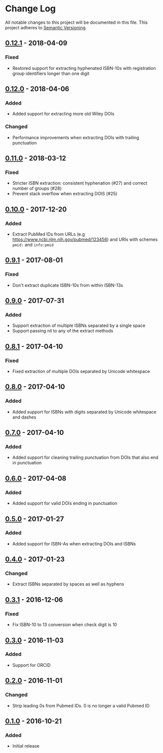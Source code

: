 # Change Log
All notable changes to this project will be documented in this file. This
project adheres to [Semantic Versioning](http://semver.org/).

## [0.12.1] - 2018-04-09
### Fixed
- Restored support for extracting hyphenated ISBN-10s with registration group
  identifiers longer than one digit

## [0.12.0] - 2018-04-06
### Added
- Added support for extracting more old Wiley DOIs

### Changed
- Performance improvements when extracting DOIs with trailing punctuation

## [0.11.0] - 2018-03-12
### Fixed
- Stricter ISBN extraction: consistent hyphenation (#27) and correct number of groups (#28)
- Prevent stack overflow when extracting DOIS (#25)

## [0.10.0] - 2017-12-20
### Added
- Extract PubMed IDs from URLs (e.g https://www.ncbi.nlm.nih.gov/pubmed/123456) and URIs with schemes `pmid:` and `info:pmid`

## [0.9.1] - 2017-08-01
### Fixed
- Don't extract duplicate ISBN-10s from within ISBN-13s

## [0.9.0] - 2017-07-31
### Added
- Support extraction of multiple ISBNs separated by a single space
- Support passing nil to any of the extract methods

## [0.8.1] - 2017-04-10
### Fixed
- Fixed extraction of multiple DOIs separated by Unicode whitespace

## [0.8.0] - 2017-04-10
### Added
- Added support for ISBNs with digits separated by Unicode whitespace and dashes

## [0.7.0] - 2017-04-10
### Added
- Added support for cleaning trailing punctuation from DOIs that also end in punctuation

## [0.6.0] - 2017-04-08
### Added
- Added support for valid DOIs ending in punctuation

## [0.5.0] - 2017-01-27
### Added
- Added support for ISBN-As when extracting DOIs and ISBNs

## [0.4.0] - 2017-01-23
### Changed
- Extract ISBNs separated by spaces as well as hyphens

## [0.3.1] - 2016-12-06
### Fixed
- Fix ISBN-10 to 13 conversion when check digit is 10

## [0.3.0] - 2016-11-03
### Added
- Support for ORCID

## [0.2.0] - 2016-11-01
### Changed
- Strip leading 0s from Pubmed IDs. 0 is no longer a valid Pubmed ID

## [0.1.0] - 2016-10-21
### Added
- Initial release

[0.1.0]: https://github.com/altmetric/identifiers/releases/tag/v0.1.0
[0.2.0]: https://github.com/altmetric/identifiers/releases/tag/v0.2.0
[0.3.0]: https://github.com/altmetric/identifiers/releases/tag/v0.2.0
[0.3.1]: https://github.com/altmetric/identifiers/releases/tag/v0.3.1
[0.4.0]: https://github.com/altmetric/identifiers/releases/tag/v0.4.0
[0.5.0]: https://github.com/altmetric/identifiers/releases/tag/v0.5.0
[0.6.0]: https://github.com/altmetric/identifiers/releases/tag/v0.6.0
[0.7.0]: https://github.com/altmetric/identifiers/releases/tag/v0.7.0
[0.8.0]: https://github.com/altmetric/identifiers/releases/tag/v0.8.0
[0.8.1]: https://github.com/altmetric/identifiers/releases/tag/v0.8.1
[0.9.0]: https://github.com/altmetric/identifiers/releases/tag/v0.9.0
[0.9.1]: https://github.com/altmetric/identifiers/releases/tag/v0.9.1
[0.10.0]: https://github.com/altmetric/identifiers/releases/tag/v0.10.0
[0.11.0]: https://github.com/altmetric/identifiers/releases/tag/v0.11.0
[0.12.0]: https://github.com/altmetric/identifiers/releases/tag/v0.12.0
[0.12.1]: https://github.com/altmetric/identifiers/releases/tag/v0.12.1

